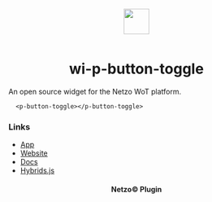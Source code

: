 <div align="center">
  <a href="https://netzo.io" target="_blank" >
    <img height="50" src="https://raw.githubusercontent.com/netzoio/plugins/main/plugins/widgets/wi-p-button-toggle/src/assets/icon.svg" style="margin: 12px 0px">
  </a>

  <h1>wi-p-button-toggle</h1>
</div>

An open source widget for the Netzo WoT platform.

```showcase
  <p-button-toggle></p-button-toggle>
```

### Links

- [App](https://app.netzo.io)
- [Website](https://netzo.io)
- [Docs](https://docs.netzo.io)
- [Hybrids.js](https://hybrids.js.org)

<div align="center">
  <h4>Netzo© Plugin</h4>
</div>
